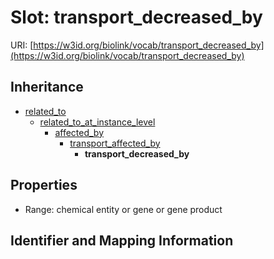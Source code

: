 # Slot: transport_decreased_by

URI: [https://w3id.org/biolink/vocab/transport_decreased_by](https://w3id.org/biolink/vocab/transport_decreased_by)




## Inheritance

* [related_to](related_to.md)
    * [related_to_at_instance_level](related_to_at_instance_level.md)
        * [affected_by](affected_by.md)
            * [transport_affected_by](transport_affected_by.md)
                * **transport_decreased_by**



## Properties

 * Range: chemical entity or gene or gene product



## Identifier and Mapping Information






